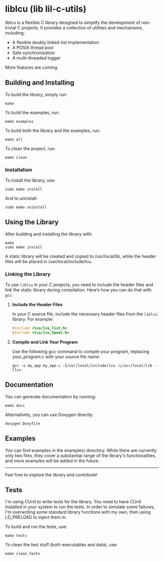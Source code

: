 # liblcu (lib lil-c-utils)

liblcu is a flexible C library designed to simplify the development of non-trivial C projects. It provides a collection of utilities and mechanisms, including:

- A flexible doubly linked-list implementation
- A POSIX thread pool
- Safe synchronization
- A multi-threaded logger

More features are coming.

## Building and Installing

To build the library, simply run:

`make`

To build the examples, run:

`make examples`

To build both the library and the examples, run:

`make all`

To clean the project, run:

`make clean`

### Installation

To install the library, use:

`sudo make install`

And to uninstall:

`sudo make uninstall`

## Using the Library

After building and installing the library with:
```
make
sudo make install
```

A static library will be created and copied to /usr/local/lib, while the header files will be placed in /usr/local/include/lcu.

### Linking the Library

To use `liblcu` in your C projects, you need to include the header files and link the static library during compilation. Here’s how you can do that with `gcc`:

1. **Include the Header Files**

   In your C source file, include the necessary header files from the `liblcu` library. For example:

   ```c
   #include <lcu/lcu_list.h>   
   #include <lcu/lcu_tpool.h>
   ```
2. **Compile and Link Your Program**

    Use the following gcc command to compile your program, replacing your_program.c with your source file name:

    `gcc -o my_app my_app.c -I/usr/local/include/lcu -L/usr/local/lib -llcu`


## Documentation

You can generate documentation by running:

`make docs`

Alternatively, you can use Doxygen directly:

`doxygen Doxyfile`

## Examples

You can find examples in the examples/ directory. While there are currently only two files, they cover a substantial range of the library's functionalities, and more examples will be added in the future.

---

Feel free to explore the library and contribute! 

## Tests

I'm using CUnit to write tests for the library. You need to have CUnit installed in your system to run the tests. In order to simulate some failures, I'm overwriting some standard library functions with my own, then using LD_PRELOAD to inject them in.

To build and run the tests, use:

`make tests`

To clean the test stuff (both executables and data), use:

`make clean_tests`